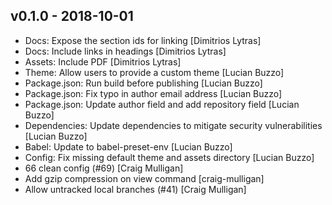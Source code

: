 ## v0.1.0 - 2018-10-01

* Docs: Expose the section ids for linking [Dimitrios Lytras]
* Docs: Include links in headings [Dimitrios Lytras]
* Assets: Include PDF [Dimitrios Lytras]
* Theme: Allow users to provide a custom theme [Lucian Buzzo]
* Package.json: Run build before publishing [Lucian Buzzo]
* Package.json: Fix typo in author email address [Lucian Buzzo]
* Package.json: Update author field and add repository field [Lucian Buzzo]
* Dependencies: Update dependencies to mitigate security vulnerabilities [Lucian Buzzo]
* Babel: Update to babel-preset-env [Lucian Buzzo]
* Config: Fix missing default theme and assets directory [Lucian Buzzo]
* 66 clean config (#69) [Craig Mulligan]
* Add gzip compression on view command [craig-mulligan]
* Allow untracked local branches (#41) [Craig Mulligan]

